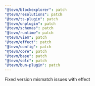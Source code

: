 ```yaml
---
"@tevm/blockexplorer": patch
"@tevm/resolutions": patch
"@tevm/ts-plugin": patch
"@tevm/unplugin": patch
"@tevm/schemas": patch
"@tevm/runtime": patch
"@tevm/viem": patch
"@tevm/effect": patch
"@tevm/config": patch
"@tevm/core": patch
"@tevm/base": patch
"@tevm/solc": patch
"@tevm/bun-plugin": patch
---
```


Fixed version mismatch issues with effect
